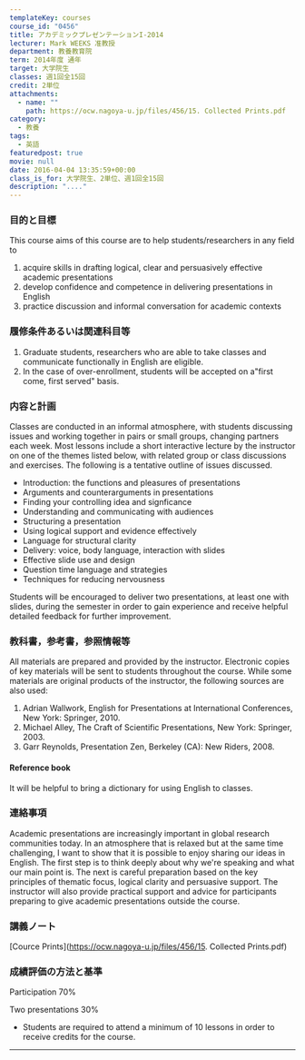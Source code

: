 ```yaml
---
templateKey: courses
course_id: "0456"
title: アカデミックプレゼンテーションI-2014
lecturer: Mark WEEKS 准教授
department: 教養教育院
term: 2014年度 通年
target: 大学院生
classes: 週1回全15回
credit: 2単位
attachments:
  - name: ""
    path: https://ocw.nagoya-u.jp/files/456/15. Collected Prints.pdf
category:
  - 教養
tags:
  - 英語
featuredpost: true
movie: null
date: 2016-04-04 13:35:59+00:00
class_is_for: 大学院生、2単位、週1回全15回
description: "...."
---
```


### 目的と目標

This course aims of this course are to help students/researchers in any field to

1. acquire skills in drafting logical, clear and persuasively effective academic presentations
2. develop confidence and competence in delivering presentations in English
3. practice discussion and informal conversation for academic contexts

### 履修条件あるいは関連科目等

1. Graduate students, researchers who are able to take classes and communicate functionally in English are eligible.
2. In the case of over-enrollment, students will be accepted on a"first come, first served" basis.

### 内容と計画

Classes are conducted in an informal atmosphere, with students discussing issues and working together in pairs or small groups, changing partners each week. Most lessons include a short interactive lecture by the instructor on one of the themes listed below, with related group or class discussions and exercises. The following is a tentative outline of issues discussed.

- Introduction: the functions and pleasures of presentations
- Arguments and counterarguments in presentations
- Finding your controlling idea and signficance
- Understanding and communicating with audiences
- Structuring a presentation
- Using logical support and evidence effectively
- Language for structural clarity
- Delivery: voice, body language, interaction with slides
- Effective slide use and design
- Question time language and strategies
- Techniques for reducing nervousness

Students will be encouraged to deliver two presentations, at least one with slides, during the semester in order to gain experience and receive helpful detailed feedback for further improvement.

### 教科書，参考書，参照情報等

All materials are prepared and provided by the instructor. Electronic copies of key materials will be sent to students throughout the course. While some materials are original products of the instructor, the following sources are also used:

1. Adrian Wallwork, English for Presentations at International Conferences, New York: Springer, 2010.
2. Michael Alley, The Craft of Scientific Presentations, New York: Springer, 2003.
3. Garr Reynolds, Presentation Zen, Berkeley (CA): New Riders, 2008.

#### Reference book

It will be helpful to bring a dictionary for using English to classes.

### 連絡事項

Academic presentations are increasingly important in global research communities today. In an atmosphere that is relaxed but at the same time challenging, I want to show that it is possible to enjoy sharing our ideas in English. The first step is to think deeply about why we're speaking and what our main point is. The next is careful preparation based on the key principles of thematic focus, logical clarity and persuasive support. The instructor will also provide practical support and advice for participants preparing to give academic presentations outside the course.

### 講義ノート

[Cource Prints](https://ocw.nagoya-u.jp/files/456/15. Collected Prints.pdf)

### 成績評価の方法と基準

Participation 70%

Two presentations 30%

- Students are required to attend a minimum of 10 lessons in order to receive credits for the course.

---
